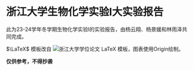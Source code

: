 # 浙江大学生物化学实验I大实验报告

此为23-24学年冬学期生物化学实验I的实验报告，由杨云翔、杨景媛和林雨泽共同完成。

$\LaTeX$ 模板改自 ![浙江大学学位论文 LaTeX 模板](https://github.com/TheNetAdmin/zjuthesis)，图表使用Origin绘制。

**仅供参考，不得抄袭**
